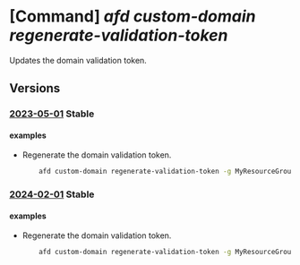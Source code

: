 # [Command] _afd custom-domain regenerate-validation-token_

Updates the domain validation token.

## Versions

### [2023-05-01](/Resources/mgmt-plane/L3N1YnNjcmlwdGlvbnMve30vcmVzb3VyY2Vncm91cHMve30vcHJvdmlkZXJzL21pY3Jvc29mdC5jZG4vcHJvZmlsZXMve30vY3VzdG9tZG9tYWlucy97fS9yZWZyZXNodmFsaWRhdGlvbnRva2Vu/2023-05-01.xml) **Stable**

<!-- mgmt-plane /subscriptions/{}/resourcegroups/{}/providers/microsoft.cdn/profiles/{}/customdomains/{}/refreshvalidationtoken 2023-05-01 -->

#### examples

- Regenerate the domain validation token.
    ```bash
        afd custom-domain regenerate-validation-token -g MyResourceGroup --profile-name MyProfle --custom-domain-name MyCustomDomain
    ```

### [2024-02-01](/Resources/mgmt-plane/L3N1YnNjcmlwdGlvbnMve30vcmVzb3VyY2Vncm91cHMve30vcHJvdmlkZXJzL21pY3Jvc29mdC5jZG4vcHJvZmlsZXMve30vY3VzdG9tZG9tYWlucy97fS9yZWZyZXNodmFsaWRhdGlvbnRva2Vu/2024-02-01.xml) **Stable**

<!-- mgmt-plane /subscriptions/{}/resourcegroups/{}/providers/microsoft.cdn/profiles/{}/customdomains/{}/refreshvalidationtoken 2024-02-01 -->

#### examples

- Regenerate the domain validation token.
    ```bash
        afd custom-domain regenerate-validation-token -g MyResourceGroup --profile-name MyProfle --custom-domain-name MyCustomDomain
    ```
